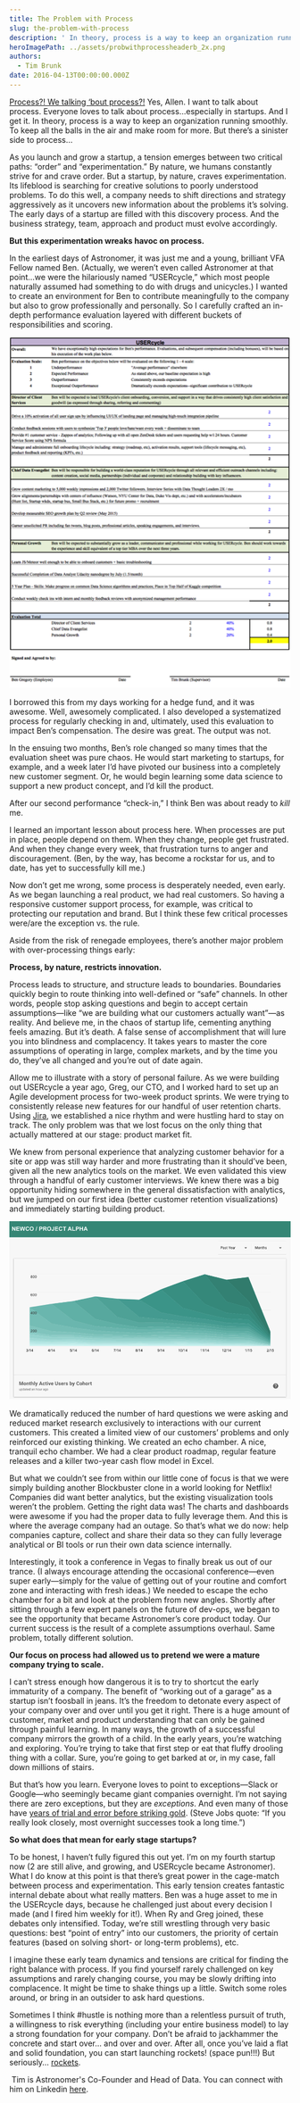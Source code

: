 ```yaml
---
title: The Problem with Process
slug: the-problem-with-process
description: ' In theory, process is a way to keep an organization running smoothly.  But there’s a sinister side to it as well…'
heroImagePath: ../assets/probwithprocessheaderb_2x.png
authors:
  - Tim Brunk
date: 2016-04-13T00:00:00.000Z
---
```

<!-- markdownlint-disable-file -->
[Process?! We talking ‘bout process?!](https://youtu.be/tknXRyUEJtU?t=8s) Yes, Allen. I want to talk about process. Everyone loves to talk about process…especially in startups. And I get it. In theory, process is a way to keep an organization running smoothly. To keep all the balls in the air and make room for more. But there’s a sinister side to process…

As you launch and grow a startup, a tension emerges between two critical paths: “order” and “experimentation.” By nature, we humans constantly strive for and crave order. But a startup, by nature, craves experimentation. Its lifeblood is searching for creative solutions to poorly understood problems. To do this well, a company needs to shift directions and strategy aggressively as it uncovers new information about the problems it’s solving. The early days of a startup are filled with this discovery process. And the business strategy, team, approach and product must evolve accordingly.

**But this experimentation wreaks havoc on process.**

In the earliest days of Astronomer, it was just me and a young, brilliant VFA Fellow&nbsp;named Ben. (Actually, we weren’t even called Astronomer at that point…we were the hilariously named “USERcycle,” which most people naturally assumed had something to do with drugs and unicycles.) I wanted to create an environment for Ben to contribute meaningfully to the company but also to grow professionally and personally. So I carefully crafted an in-depth performance evaluation layered with different buckets of responsibilities and scoring.

![process_sheet.png](../assets/process_sheet.png "process\_sheet.png")

I borrowed this from my days working for a hedge fund, and it was awesome. Well, awesomely complicated. I also developed a systematized process for regularly checking in and, ultimately, used this evaluation to impact Ben’s compensation. The desire was great. The output was not.

In the ensuing two months, Ben’s role changed so many times that the evaluation sheet was pure chaos. He would start marketing to startups, for example, and a week later I’d have pivoted our business into a completely new customer segment. Or, he would begin learning some data science to support a new product concept, and I’d kill the product.

After our second performance “check-in,” I think Ben was about ready to _kill_ me.&nbsp;

I learned an important lesson about process here. When processes are put in place, people depend on them. When they change, people get frustrated. And when they change every week, that frustration turns to anger and discouragement. (Ben, by the way, has become a rockstar for us, and to date, has yet to successfully kill me.)

Now don’t get me wrong, some process is desperately needed, even early. As we began launching a real product, we had real customers. So having a responsive customer support process, for example, was critical to protecting our reputation and brand. But I think these few critical processes were/are the exception vs. the rule.

Aside from the risk of renegade employees, there’s another major problem with over-processing things early:

**Process, by nature, restricts innovation.**

Process leads to structure, and structure leads to boundaries. Boundaries quickly begin to route thinking into well-defined or “safe” channels. In other words, people stop asking questions and begin to accept certain assumptions—like “we are building what our customers actually want”—as reality. And believe me, in the chaos of startup life, cementing anything feels amazing. But it’s death. A false sense of accomplishment that will lure you into blindness and complacency. It takes years to master the core assumptions of operating in large, complex markets, and by the time you do, they’ve all changed and you’re out of date again.

Allow me to illustrate with a story of personal failure. As we were building out USERcycle a year ago, Greg, our CTO, and I worked hard to set up an Agile development process for two-week product sprints. We were trying to consistently release new features for our handful of user retention charts. Using [Jira](https://www.atlassian.com/software/jira), we established a nice rhythm and were hustling hard to stay on track. The only problem was that we lost focus on the only thing that actually mattered at our stage: product market fit.

We knew from personal experience that analyzing customer behavior for a site or app was still way harder and more frustrating than it should’ve been, given all the new analytics tools on the market. We even validated this view through a handful of early customer interviews. We knew there was a big opportunity hiding somewhere in the general dissatisfaction with analytics, but we jumped on our first idea (better customer retention visualizations) and immediately starting building product.

![newco.png](../assets/newco.png "newco.png")

We dramatically reduced the number of hard questions we were asking and reduced market research exclusively to interactions with our current customers. This created a limited view of our customers’ problems and only reinforced our existing thinking. We created an echo chamber. A nice, tranquil echo chamber. We had a clear product roadmap, regular feature releases and a killer two-year cash flow model in Excel.

But what we couldn’t see from within our little cone of focus is that we were simply building another Blockbuster clone in a world looking for Netflix! Companies did want better analytics, but the existing visualization tools weren’t the problem. Getting the right data was! The charts and dashboards were awesome if you had the proper data to fully leverage them. And this is where the average company had an outage. So that’s what we do now: help companies capture, collect and share their data so they can fully leverage analytical or BI tools or run their own data science internally.

Interestingly, it took a conference in Vegas to finally break us out of our trance. (I always encourage attending the occasional conference—even super early—simply for the value of getting out of your routine and comfort zone and interacting with fresh ideas.) We needed to escape the echo chamber for a bit and look at the problem from new angles. Shortly after sitting through a few expert panels on the future of dev-ops, we began to see the opportunity that became Astronomer’s core product today. Our current success is the result of a complete assumptions overhaul. Same problem, totally different solution.

**Our focus on process had allowed us to pretend we were a mature company trying to scale.**

I can’t stress enough how dangerous it is to try to shortcut the early immaturity of a company. The benefit of “working out of a garage” as a startup isn’t foosball in jeans. It’s the freedom to detonate every aspect of your company over and over until you get it right. There is a huge amount of customer, market and product understanding that can only be gained through painful learning. In many ways, the growth of a successful company mirrors the growth of a child. In the early years, you’re watching and exploring. You’re trying to take that first step or eat that fluffy drooling thing with a collar. Sure, you’re going to get barked at or, in my case, fall down millions of stairs.

But that’s how you learn. Everyone loves to point to exceptions—Slack or Google—who seemingly became giant companies overnight. I’m not saying there are zero exceptions, but they are _exceptions_. And even many of those have [years of trial and error before striking gold](https://unreasonable.is/make-your-startup-an-overnight-success/). (Steve Jobs quote: “If you really look closely, most overnight successes took a long time.”)

**So what does that mean for early stage startups?**

To be honest, I haven’t fully figured this out yet. I’m on my fourth startup now (2 are still alive, and growing, and USERcycle became Astronomer). What I do know at this point is that there’s great power in the cage-match between process and experimentation. This early tension creates fantastic internal debate about what really matters. Ben was a huge asset to me in the USERcycle days, because he challenged just about every decision I made (and I fired him weekly for it!). When Ry and Greg joined, these debates only intensified. Today, we’re still wrestling through very basic questions: best “point of entry” into our customers, the priority of certain features (based on solving short- or long-term problems), etc.&nbsp;

I imagine these early team dynamics and tensions are critical for finding the right balance with process. If you find yourself rarely challenged on key assumptions and rarely changing course, you may be slowly drifting into complacence. It might be time to shake things up a little. Switch some roles around, or bring in an outsider to ask hard questions.

Sometimes I think #hustle is nothing more than a relentless pursuit of truth, a willingness to risk everything (including your entire business model) to lay a strong foundation for your company. Don’t be afraid to jackhammer the concrete and start over… and over and over. After all, once you’ve laid a flat and solid foundation, you can start launching rockets! (space pun!!!) But seriously… [rockets](https://youtu.be/gmJgW-yMAIg).

&nbsp;Tim is Astronomer's Co-Founder and Head of Data. You can connect with him on Linkedin [here](https://www.linkedin.com/in/timbrunk).

